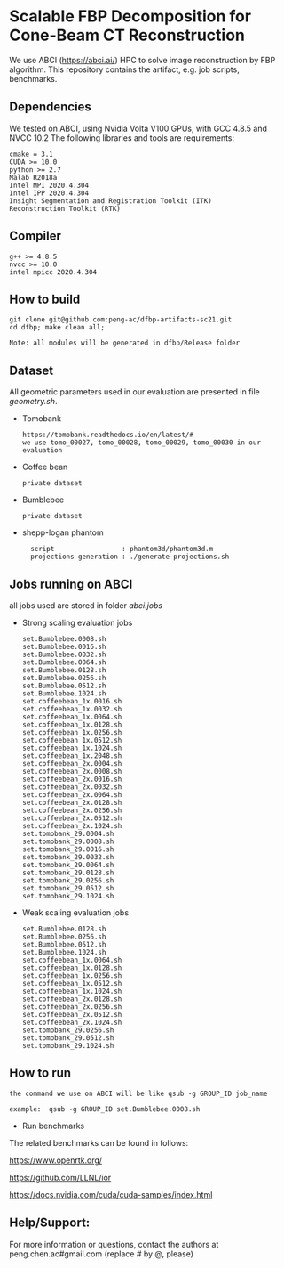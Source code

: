 # Scalable FBP Decomposition for Cone-Beam CT Reconstruction
We use ABCI (https://abci.ai/) HPC to solve image reconstruction by FBP algorithm.
This repository contains the artifact, e.g. job scripts, benchmarks.

## Dependencies
We tested on ABCI, using Nvidia Volta V100 GPUs, with GCC 4.8.5 and NVCC 10.2
The following libraries and tools are requirements:

    cmake = 3.1
    CUDA >= 10.0
    python >= 2.7
    Malab R2018a
    Intel MPI 2020.4.304
    Intel IPP 2020.4.304
    Insight Segmentation and Registration Toolkit (ITK)
    Reconstruction Toolkit (RTK)

## Compiler

    g++ >= 4.8.5
    nvcc >= 10.0
    intel mpicc 2020.4.304


## How to build
    git clone git@github.com:peng-ac/dfbp-artifacts-sc21.git
    cd dfbp; make clean all;

    Note: all modules will be generated in dfbp/Release folder


## Dataset

All geometric parameters used in our evaluation are presented in file *geometry.sh*.

-  Tomobank

       https://tomobank.readthedocs.io/en/latest/#
       we use tomo_00027, tomo_00028, tomo_00029, tomo_00030 in our evaluation

- Coffee bean

      private dataset

- Bumblebee

      private dataset

- shepp-logan phantom

		script                 : phantom3d/phantom3d.m
		projections generation : ./generate-projections.sh

## Jobs running on ABCI
all jobs used are stored in folder *abci.jobs*

- Strong scaling evaluation jobs

      set.Bumblebee.0008.sh
      set.Bumblebee.0016.sh
      set.Bumblebee.0032.sh
      set.Bumblebee.0064.sh
      set.Bumblebee.0128.sh
      set.Bumblebee.0256.sh
      set.Bumblebee.0512.sh
      set.Bumblebee.1024.sh
      set.coffeebean_1x.0016.sh
      set.coffeebean_1x.0032.sh
      set.coffeebean_1x.0064.sh
      set.coffeebean_1x.0128.sh
      set.coffeebean_1x.0256.sh
      set.coffeebean_1x.0512.sh
      set.coffeebean_1x.1024.sh
      set.coffeebean_1x.2048.sh
      set.coffeebean_2x.0004.sh
      set.coffeebean_2x.0008.sh
      set.coffeebean_2x.0016.sh
      set.coffeebean_2x.0032.sh
      set.coffeebean_2x.0064.sh
      set.coffeebean_2x.0128.sh
      set.coffeebean_2x.0256.sh
      set.coffeebean_2x.0512.sh
      set.coffeebean_2x.1024.sh
      set.tomobank_29.0004.sh
      set.tomobank_29.0008.sh
      set.tomobank_29.0016.sh
      set.tomobank_29.0032.sh
      set.tomobank_29.0064.sh
      set.tomobank_29.0128.sh
      set.tomobank_29.0256.sh
      set.tomobank_29.0512.sh
      set.tomobank_29.1024.sh

- Weak scaling evaluation jobs

      set.Bumblebee.0128.sh
      set.Bumblebee.0256.sh
      set.Bumblebee.0512.sh
      set.Bumblebee.1024.sh
      set.coffeebean_1x.0064.sh
      set.coffeebean_1x.0128.sh
      set.coffeebean_1x.0256.sh
      set.coffeebean_1x.0512.sh
      set.coffeebean_1x.1024.sh
      set.coffeebean_2x.0128.sh
      set.coffeebean_2x.0256.sh
      set.coffeebean_2x.0512.sh
      set.coffeebean_2x.1024.sh
      set.tomobank_29.0256.sh
      set.tomobank_29.0512.sh
      set.tomobank_29.1024.sh

## How to run
    the command we use on ABCI will be like qsub -g GROUP_ID job_name

    example:  qsub -g GROUP_ID set.Bumblebee.0008.sh




- Run benchmarks

The related benchmarks can be found in follows:

https://www.openrtk.org/

https://github.com/LLNL/ior

https://docs.nvidia.com/cuda/cuda-samples/index.html




## Help/Support:
For more information or questions, contact the authors at peng.chen.ac#gmail.com (replace # by @, please)
